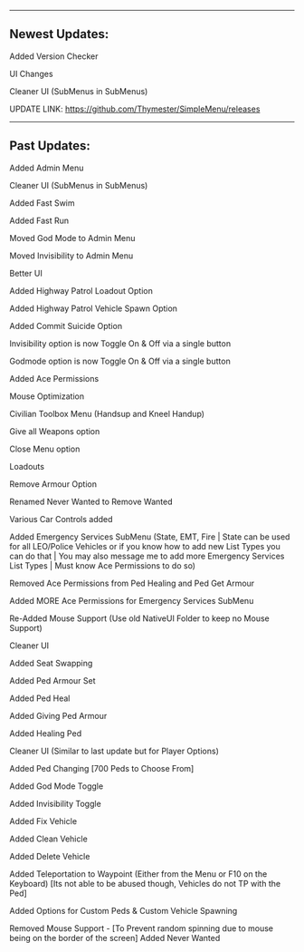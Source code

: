 ---------------
Newest Updates:
---------------

Added Version Checker

UI Changes

Cleaner UI (SubMenus in SubMenus)

UPDATE LINK: https://github.com/Thymester/SimpleMenu/releases


-------------
Past Updates: 
-------------


Added Admin Menu

Cleaner UI (SubMenus in SubMenus)

Added Fast Swim

Added Fast Run

Moved God Mode to Admin Menu

Moved Invisibility to Admin Menu

Better UI

Added Highway Patrol Loadout Option

Added Highway Patrol Vehicle Spawn Option

Added Commit Suicide Option

Invisibility option is now Toggle On & Off via a single button

Godmode option is now Toggle On & Off via a single button

Added Ace Permissions

Mouse Optimization

Civilian Toolbox Menu (Handsup and Kneel Handup)

Give all Weapons option

Close Menu option

Loadouts

Remove Armour Option

Renamed Never Wanted to Remove Wanted

Various Car Controls added

Added Emergency Services SubMenu (State, EMT, Fire | State can be used for all LEO/Police Vehicles or if you know how to add new List Types you can do that | You may also message me to add more Emergency Services List Types | Must know Ace Permissions to do so)

Removed Ace Permissions from Ped Healing and Ped Get Armour

Added MORE Ace Permissions for Emergency Services SubMenu

Re-Added Mouse Support (Use old NativeUI Folder to keep no Mouse Support)

Cleaner UI

Added Seat Swapping

Added Ped Armour Set

Added Ped Heal

Added Giving Ped Armour

Added Healing Ped

Cleaner UI (Similar to last update but for Player Options)

Added Ped Changing [700 Peds to Choose From]

Added God Mode Toggle

Added Invisibility Toggle

Added Fix Vehicle

Added Clean Vehicle

Added Delete Vehicle

Added Teleportation to Waypoint (Either from the Menu or F10 on the Keyboard) [Its not able to be abused though, Vehicles do not TP with the Ped]

Added Options for Custom Peds & Custom Vehicle Spawning

Removed Mouse Support - [To Prevent random spinning due to mouse being on the border of the screen]
Added Never Wanted
